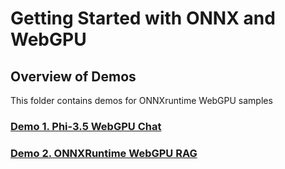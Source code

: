 # Getting Started with ONNX and WebGPU

## Overview of Demos
This folder contains demos for ONNXruntime WebGPU samples 

### [Demo 1. Phi-3.5 WebGPU Chat](/src/02.ONNXRuntime/02.phi-3.5-webgpu/README.md)

### [Demo 2. ONNXRuntime WebGPU RAG](/src/02.ONNXRuntime/01.WebGPUChatRAG/Readme.md) 


